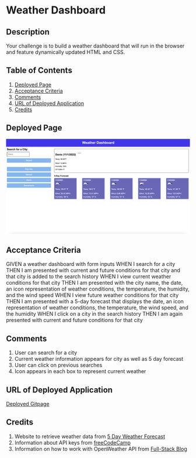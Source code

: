 # Weather Dashboard

## Description

Your challenge is to build a weather dashboard that will run in the browser and feature dynamically updated HTML and CSS.

## Table of Contents

1. [Deployed Page](#deployed-page)
2. [Acceptance Criteria](#acceptance-criteria)
3. [Comments](#comments)
4. [URL of Deployed Application](#url-of-deployed-application)
5. [Credits](#credits)

## Deployed Page

<img src="./assets/deployed-page.png">

## Acceptance Criteria

GIVEN a weather dashboard with form inputs
WHEN I search for a city
THEN I am presented with current and future conditions for that city and that city is added to the search history
WHEN I view current weather conditions for that city
THEN I am presented with the city name, the date, an icon representation of weather conditions, the temperature, the humidity, and the wind speed
WHEN I view future weather conditions for that city
THEN I am presented with a 5-day forecast that displays the date, an icon representation of weather conditions, the temperature, the wind speed, and the humidity
WHEN I click on a city in the search history
THEN I am again presented with current and future conditions for that city

## Comments
1. User can search for a city
2. Current weather information appears for city as well as 5 day forecast
3. User can click on previous searches
4. Icon appears in each box to represent current weather

## URL of Deployed Application

[Deployed Gitpage]()

## Credits
1. Website to retrieve weather data from [5 Day Weather Forecast](https://openweathermap.org/forecast5)
2. Information about API keys from [freeCodeCamp](https://www.freecodecamp.org/news/best-practices-for-building-api-keys-97c26eabfea9/)
3. Information on how to work with OpenWeather API from [Full-Stack Blog](https://coding-boot-camp.github.io/full-stack/apis/how-to-use-api-keys)